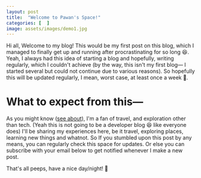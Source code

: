 ```yaml
---
layout: post
title:  "Welcome to Pawan's Space!"
categories: [  ]
image: assets/images/demo1.jpg
---
```

Hi all, Welcome to my blog! This would be my first post on this blog, which I managed to finally get up and running after procrastinating for so long 😆. Yeah, I always had this idea of starting a blog and hopefully, writing regularly, which I couldn't achieve (by the way, this isn't my first blog— I started several but could not continue due to various reasons). So hopefully this will be updated regularly, I mean, worst case, at least once a week 🤞.

# What to expect from this—

As you might know ([see about](https://blog.itspawanlive.me/about)), I'm a fan of travel, and exploration other than tech. (Yeah this is not going to be a developer blog 😆 like everyone does) I'll be sharing my experiences here, be it travel, exploring places, learning new things and whatnot. So If you stumbled upon this post by any means, you can regularly check this space for updates. Or else you can subscribe with your email below to get notified whenever I make a new post.

That's all peeps, have a nice day/night! 🎉

[jekyll-docs]: https://jekyllrb.com/docs/home
[jekyll-gh]:   https://github.com/jekyll/jekyll
[jekyll-talk]: https://talk.jekyllrb.com/
